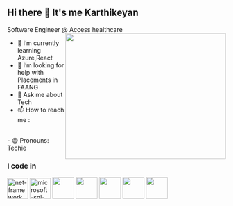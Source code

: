 ## Hi there 👋 It's me Karthikeyan

Software Engineer @ Access healthcare
<img align="right" width="370" height="290" src="https://i.pinimg.com/originals/47/f0/34/47f0342cec72b800463bf003eac1257e.gif">                                             
- 🌱 I’m currently learning Azure,React
- 🤔 I’m looking for help with Placements in FAANG
- 💬 Ask me about Tech
- 📫 How to reach me :
<br /> 
- 😄 Pronouns: Techie

### I code in
<img width="48" height="48" src="https://img.icons8.com/color/48/net-framework.png" alt="net-framework"/> <img width="48" height="48" src="https://img.icons8.com/color/48/000000/microsoft-sql-server.png" alt="microsoft-sql-server"/> <img height="50" width="50" src="https://img.icons8.com/color/48/000000/html-5.png" /> <img height="50" width="50" src="https://img.icons8.com/color/48/000000/css3.png" /> <img height="50" width="50" src="https://img.icons8.com/color/48/000000/bootstrap.png" />
<img height="50" width="50" src="https://img.icons8.com/color/48/000000/javascript.png"/> <img height="50" width="50" src="https://img.icons8.com/color/48/000000/react-native.png"/> 
